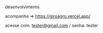 desenvolvimento.

acompanhe =>  https://giroagro.vercel.app/

acesse com: tester@gmail.com / senha: tester
            
